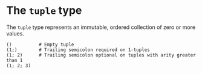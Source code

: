 # The `tuple` type

The `tuple` type represents an immutable, ordered collection of zero or more values.

```rant
()          # Empty tuple
(1;)        # Trailing semicolon required on 1-tuples
(1; 2)      # Trailing semicolon optional on tuples with arity greater than 1
(1; 2; 3)  
```